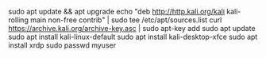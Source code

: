 sudo apt update && apt upgrade
echo "deb http://http.kali.org/kali kali-rolling main non-free contrib" | sudo tee /etc/apt/sources.list
curl https://archive.kali.org/archive-key.asc | sudo apt-key add
sudo apt update
sudo apt install kali-linux-default
sudo apt install kali-desktop-xfce
sudo apt install xrdp
sudo passwd myuser

